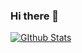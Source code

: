 ### Hi there 👋

<!--
**EricWu91/EricWu91** is a ✨ _special_ ✨ repository because its `README.md` (this file) appears on your GitHub profile.

Here are some ideas to get you started:

- 🔭 I’m currently working on ...
- 🌱 I’m currently learning ...
- 👯 I’m looking to collaborate on ...
- 🤔 I’m looking for help with ...
- 💬 Ask me about ...
- 📫 How to reach me: ...
- 😄 Pronouns: ...
- ⚡ Fun fact: ...
-->
[![GIthub Stats](https://github-readme-stats.vercel.app/api?username=EricWu91)](https://github.com/anuraghazra/github-readme-stats)
